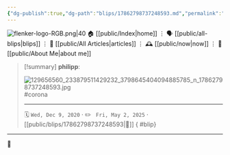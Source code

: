 ```yaml
---
{"dg-publish":true,"dg-path":"blips/17862798737248593.md","permalink":"/blips/17862798737248593/","title":"philipp on instagram @ 2020-12-09","created":"2020-12-09T10:00:00","updated":"2025-05-02T17:43:07"}
---
```



<div class="transclusion internal-embed is-loaded"><div class="markdown-embed">




![flenker-logo-RGB.png|40](/img/user/attachments/flenker-logo-RGB.png)
🏠 [[public/Index\|home]]  ⋮ 🗣️ [[public/all-blips\|blips]] ⋮  📝 [[public/All Articles\|articles]]  ⋮ 🕰️ [[public/now\|now]] ⋮ 🪪 [[public/About Me\|about me]]


</div></div>


> [!summary] **philipp**:
>
> ![129656560_233879511429232_3798645404094885785_n_17862798737248593.jpg](/img/user/attachments/129656560_233879511429232_3798645404094885785_n_17862798737248593.jpg)
> #corona
> - - -
>
> 🗓️ <code>Wed, Dec 9, 2020</code>  · ✏️ <code> Fri, May 2, 2025</code>  · [[public/blips/17862798737248593\|🔗]]
{ #blip}


- - -

 👾
